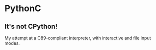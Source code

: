 # PythonC
## It's not CPython!
My attempt at a C89-compliant interpreter, with interactive and file input modes.
